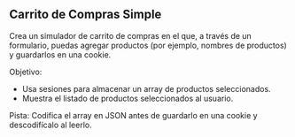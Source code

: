 ## Carrito de Compras Simple

Crea un simulador de carrito de compras en el que, a través de un formulario, puedas agregar productos (por ejemplo, nombres de productos) y guardarlos en una cookie.

Objetivo:
- Usa sesiones para almacenar un array de productos seleccionados.
- Muestra el listado de productos seleccionados al usuario.

Pista:
Codifica el array en JSON antes de guardarlo en una cookie y descodifícalo al leerlo.